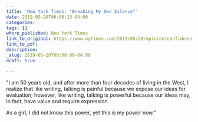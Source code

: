 ```yaml
---
title: 'New York Times: "Breaking My Own Silence"'
date: 2019-05-20T00:00:13-04:00
categories: 
tags: []
where_published: New York Times
link_to_original: https://www.nytimes.com/2019/05/20/opinion/confidence-public-speaking.html
link_to_pdf: 
description: 
_slug: 2019-05-20T00:00:00-04:00
draft: true

---
```

"I am 50 years old, and after more than four decades of living in the West, I realize that like writing, talking is painful because we expose our ideas for evaluation; however, like writing, talking is powerful because our ideas may, in fact, have value and require expression.

As a girl, I did not know this power, yet this is my power now."